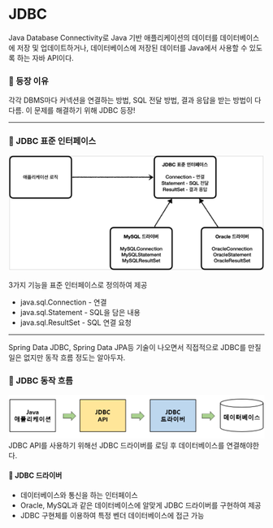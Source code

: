 # JDBC
Java Database Connectivity로 Java 기반 애플리케이션의 데이터를 데이터베이스에 저장 및 업데이트하거나, 데이터베이스에 저장된 데이터를 Java에서 사용할 수 있도록 하는 자바 API이다. 

### 📌 등장 이유
각각 DBMS마다 커넥션을 연결하는 방법, SQL 전달 방법, 결과 응답을 받는 방법이 다 다름. 이 문제를 해결하기 위해 JDBC 등장!

---
### 📌 JDBC 표준 인터페이스

![표준 인터페이스](image/image.png)

3가지 기능을 표준 인터페이스로 정의하여 제공
- java.sql.Connection - 연결
- java.sql.Statement - SQL을 담은 내용
- java.sql.ResultSet - SQL 연결 요청
----
Spring Data JDBC, Spring Data JPA등 기술이 나오면서 직접적으로 JDBC를 만질 일은 없지만 동작 흐름 정도는 알아두자.

### 📌 JDBC 동작 흐름
![동작 흐름](image/image-1.png)
JDBC API를 사용하기 위해선 JDBC 드라이버를 로딩 후 데이터베이스를 연결해야한다.
#### 📎 JDBC 드라이버
- 데이터베이스와 통신을 하는 인터페이스
- Oracle, MySQL과 같은 데이터베이스에 알맞게 JDBC 드라이버를 구현하여 제공
- JDBC 구현체를 이용하여 특정 벤더 데이터베이스에 접근 가능

